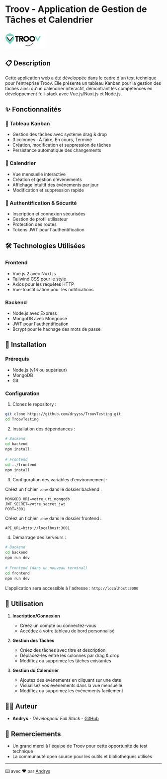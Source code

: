 # Troov - Application de Gestion de Tâches et Calendrier

![Logo Troov](frontend/assets/images/logo.png)

## 📋 Description

Cette application web a été développée dans le cadre d'un test technique pour l'entreprise Troov. Elle présente un tableau Kanban pour la gestion des tâches ainsi qu'un calendrier interactif, démontrant les compétences en développement full-stack avec Vue.js/Nuxt.js et Node.js.

## ✨ Fonctionnalités

### 🎯 Tableau Kanban

- Gestion des tâches avec système drag & drop
- 3 colonnes : À faire, En cours, Terminé
- Création, modification et suppression de tâches
- Persistance automatique des changements

### 📅 Calendrier

- Vue mensuelle interactive
- Création et gestion d'événements
- Affichage intuitif des événements par jour
- Modification et suppression rapide

### 🔐 Authentification & Sécurité

- Inscription et connexion sécurisées
- Gestion de profil utilisateur
- Protection des routes
- Tokens JWT pour l'authentification

## 🛠 Technologies Utilisées

### Frontend

- Vue.js 2 avec Nuxt.js
- Tailwind CSS pour le style
- Axios pour les requêtes HTTP
- Vue-toastification pour les notifications

### Backend

- Node.js avec Express
- MongoDB avec Mongoose
- JWT pour l'authentification
- Bcrypt pour le hachage des mots de passe

## 🚀 Installation

### Prérequis

- Node.js (v14 ou supérieur)
- MongoDB
- Git

### Configuration

1. Clonez le repository :

```bash
git clone https://github.com/dryyss/TroovTesting.git
cd TroovTesting
```

2. Installation des dépendances :

```bash
# Backend
cd backend
npm install

# Frontend
cd ../frontend
npm install
```

3. Configuration des variables d'environnement :

Créez un fichier `.env` dans le dossier backend :

```env
MONGODB_URI=votre_uri_mongodb
JWT_SECRET=votre_secret_jwt
PORT=3001
```

Créez un fichier `.env` dans le dossier frontend :

```env
API_URL=http://localhost:3001
```

4. Démarrage des serveurs :

```bash
# Backend
cd backend
npm run dev

# Frontend (dans un nouveau terminal)
cd frontend
npm run dev
```

L'application sera accessible à l'adresse : `http://localhost:3000`

## 📱 Utilisation

1. **Inscription/Connexion**

   - Créez un compte ou connectez-vous
   - Accédez à votre tableau de bord personnalisé

2. **Gestion des Tâches**

   - Créez des tâches avec titre et description
   - Déplacez-les entre les colonnes par drag & drop
   - Modifiez ou supprimez les tâches existantes

3. **Gestion du Calendrier**
   - Ajoutez des événements en cliquant sur une date
   - Visualisez vos événements dans la vue mensuelle
   - Modifiez ou supprimez les événements facilement

## 👨‍💻 Auteur

- **Andrys** - _Développeur Full Stack_ - [GitHub](https://github.com/dryyss)

## 🙏 Remerciements

- Un grand merci à l'équipe de Troov pour cette opportunité de test technique
- La communauté open source pour les outils et bibliothèques utilisés

---

⌨️ avec ❤️ par [Andrys](https://github.com/dryyss)

